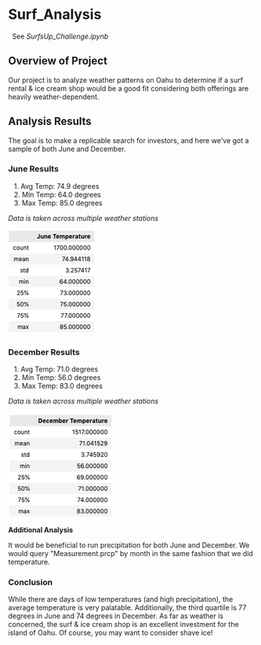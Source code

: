 # Surf_Analysis
&nbsp;&nbsp;See *SurfsUp_Challenge.ipynb*

## Overview of Project
Our project is to analyze weather patterns on Oahu to determine if a surf rental & ice cream shop would be a good fit considering both offerings are heavily weather-dependent.  

## Analysis Results
The goal is to make a replicable search for investors, and here we've got a sample of both June and December.

### June Results

&nbsp;&nbsp; 1. Avg Temp:  74.9 degrees <br>
&nbsp;&nbsp; 2. Min Temp:  64.0 degrees <br>
&nbsp;&nbsp; 3. Max Temp:  85.0 degrees <br>

*Data is taken across multiple weather stations*

![Alt text](https://github.com/Goddard310/Surf_Analysis/blob/main/Surf%20June%20Temp.png)

### December Results

&nbsp;&nbsp; 1. Avg Temp:  71.0 degrees <br>
&nbsp;&nbsp; 2. Min Temp:  56.0 degrees <br>
&nbsp;&nbsp; 3. Max Temp:  83.0 degrees <br>

*Data is taken across multiple weather stations*

![Alt text](https://github.com/Goddard310/Surf_Analysis/blob/main/Surf%20Dec%20Temp.png)

**Additional Analysis** <br>

It would be beneficial to run precipitation for both June and December.  We would query "Measurement.prcp" by month in the same fashion that we did temperature.  

### Conclusion
While there are days of low temperatures (and high precipitation), the average temperature is very palatable.  Additionally, the third quartile is 77 degrees in June and 74 degrees in December.  As far as weather is concerned, the surf & ice cream shop is an excellent investment for the island of Oahu.  Of course, you may want to consider shave ice! 
